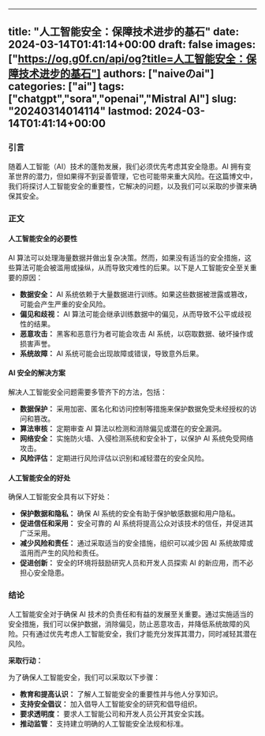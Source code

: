 
---
title: "人工智能安全：保障技术进步的基石"
date: 2024-03-14T01:41:14+00:00
draft: false
images: ["https://og.g0f.cn/api/og?title=人工智能安全：保障技术进步的基石"]
authors: ["naiveのai"]
categories: ["ai"]
tags: ["chatgpt","sora","openai","Mistral AI"]
slug: "20240314014114"
lastmod: 2024-03-14T01:41:14+00:00
---
### 引言

随着人工智能（AI）技术的蓬勃发展，我们必须优先考虑其安全隐患。AI 拥有变革世界的潜力，但如果得不到妥善管理，它也可能带来重大风险。在这篇博文中，我们将探讨人工智能安全的重要性，它解决的问题，以及我们可以采取的步骤来确保其安全。

### 正文

#### 人工智能安全的必要性

AI 算法可以处理海量数据并做出复杂决策。然而，如果没有适当的安全措施，这些算法可能会被滥用或操纵，从而导致灾难性的后果。以下是人工智能安全至关重要的原因：

- **数据安全：** AI 系统依赖于大量数据进行训练。如果这些数据被泄露或篡改，可能会产生严重的安全风险。
- **偏见和歧视：** AI 算法可能会继承训练数据中的偏见，从而导致不公平或歧视性的结果。
- **恶意攻击：** 黑客和恶意行为者可能会攻击 AI 系统，以窃取数据、破坏操作或损害声誉。
- **系统故障：** AI 系统可能会出现故障或错误，导致意外后果。

#### AI 安全的解决方案

解决人工智能安全问题需要多管齐下的方法，包括：

- **数据保护：** 采用加密、匿名化和访问控制等措施来保护数据免受未经授权的访问和篡改。
- **算法审核：** 定期审查 AI 算法以检测和消除偏见或潜在的安全漏洞。
- **网络安全：** 实施防火墙、入侵检测系统和安全补丁，以保护 AI 系统免受网络攻击。
- **风险评估：** 定期进行风险评估以识别和减轻潜在的安全风险。

#### 人工智能安全的好处

确保人工智能安全具有以下好处：

- **保护数据和隐私：** 确保 AI 系统的安全有助于保护敏感数据和用户隐私。
- **促进信任和采用：** 安全可靠的 AI 系统将提高公众对该技术的信任，并促进其广泛采用。
- **减少风险和责任：** 通过采取适当的安全措施，组织可以减少因 AI 系统故障或滥用而产生的风险和责任。
- **促进创新：** 安全的环境将鼓励研究人员和开发人员探索 AI 的新应用，而不必担心安全隐患。

### 结论

人工智能安全对于确保 AI 技术的负责任和有益的发展至关重要。通过实施适当的安全措施，我们可以保护数据，消除偏见，防止恶意攻击，并降低系统故障的风险。只有通过优先考虑人工智能安全，我们才能充分发挥其潜力，同时减轻其潜在风险。

**采取行动：**

为了确保人工智能安全，我们可以采取以下步骤：

- **教育和提高认识：** 了解人工智能安全的重要性并与他人分享知识。
- **支持安全倡议：** 加入倡导人工智能安全的研究和倡导组织。
- **要求透明度：** 要求人工智能公司和开发人员公开其安全实践。
- **推动监管：** 支持建立明确的人工智能安全法规和标准。